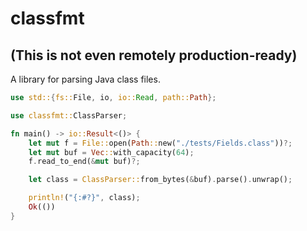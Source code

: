 # classfmt
## (This is not even remotely production-ready)

A library for parsing Java class files.

```rust
use std::{fs::File, io, io::Read, path::Path};

use classfmt::ClassParser;

fn main() -> io::Result<()> {
    let mut f = File::open(Path::new("./tests/Fields.class"))?;
    let mut buf = Vec::with_capacity(64);
    f.read_to_end(&mut buf)?;

    let class = ClassParser::from_bytes(&buf).parse().unwrap();

    println!("{:#?}", class);
    Ok(())
}
```

